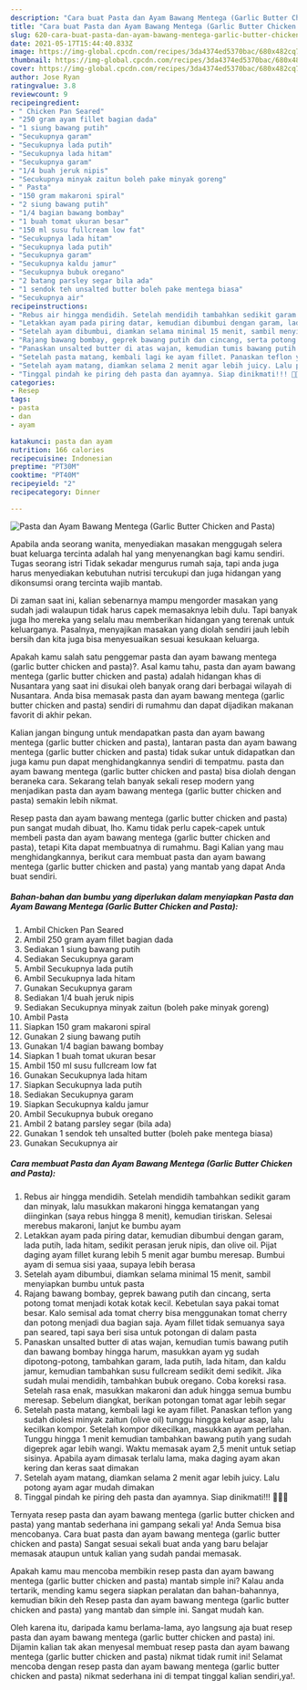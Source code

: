 ```yaml
---
description: "Cara buat Pasta dan Ayam Bawang Mentega (Garlic Butter Chicken and Pasta) yang enak dan Mudah Dibuat"
title: "Cara buat Pasta dan Ayam Bawang Mentega (Garlic Butter Chicken and Pasta) yang enak dan Mudah Dibuat"
slug: 620-cara-buat-pasta-dan-ayam-bawang-mentega-garlic-butter-chicken-and-pasta-yang-enak-dan-mudah-dibuat
date: 2021-05-17T15:44:40.833Z
image: https://img-global.cpcdn.com/recipes/3da4374ed5370bac/680x482cq70/pasta-dan-ayam-bawang-mentega-garlic-butter-chicken-and-pasta-foto-resep-utama.jpg
thumbnail: https://img-global.cpcdn.com/recipes/3da4374ed5370bac/680x482cq70/pasta-dan-ayam-bawang-mentega-garlic-butter-chicken-and-pasta-foto-resep-utama.jpg
cover: https://img-global.cpcdn.com/recipes/3da4374ed5370bac/680x482cq70/pasta-dan-ayam-bawang-mentega-garlic-butter-chicken-and-pasta-foto-resep-utama.jpg
author: Jose Ryan
ratingvalue: 3.8
reviewcount: 9
recipeingredient:
- " Chicken Pan Seared"
- "250 gram ayam fillet bagian dada"
- "1 siung bawang putih"
- "Secukupnya garam"
- "Secukupnya lada putih"
- "Secukupnya lada hitam"
- "Secukupnya garam"
- "1/4 buah jeruk nipis"
- "Secukupnya minyak zaitun boleh pake minyak goreng"
- " Pasta"
- "150 gram makaroni spiral"
- "2 siung bawang putih"
- "1/4 bagian bawang bombay"
- "1 buah tomat ukuran besar"
- "150 ml susu fullcream low fat"
- "Secukupnya lada hitam"
- "Secukupnya lada putih"
- "Secukupnya garam"
- "Secukupnya kaldu jamur"
- "Secukupnya bubuk oregano"
- "2 batang parsley segar bila ada"
- "1 sendok teh unsalted butter boleh pake mentega biasa"
- "Secukupnya air"
recipeinstructions:
- "Rebus air hingga mendidih. Setelah mendidih tambahkan sedikit garam dan minyak, lalu masukkan makaroni hingga kematangan yang diinginkan (saya rebus hingga 8 menit), kemudian tiriskan. Selesai merebus makaroni, lanjut ke bumbu ayam"
- "Letakkan ayam pada piring datar, kemudian dibumbui dengan garam, lada putih, lada hitam, sedikit perasan jeruk nipis, dan olive oil. Pijat daging ayam fillet kurang lebih 5 menit agar bumbu meresap. Bumbui ayam di semua sisi yaaa, supaya lebih berasa"
- "Setelah ayam dibumbui, diamkan selama minimal 15 menit, sambil menyiapkan bumbu untuk pasta"
- "Rajang bawang bombay, geprek bawang putih dan cincang, serta potong tomat menjadi kotak kotak kecil. Kebetulan saya pakai tomat besar. Kalo semisal ada tomat cherry bisa menggunakan tomat cherry dan potong menjadi dua bagian saja. Ayam fillet tidak semuanya saya pan seared, tapi saya beri sisa untuk potongan di dalam pasta"
- "Panaskan unsalted butter di atas wajan, kemudian tumis bawang putih dan bawang bombay hingga harum, masukkan ayam yg sudah dipotong-potong, tambahkan garam, lada putih, lada hitam, dan kaldu jamur, kemudian tambahkan susu fullcream sedikit demi sedikit. Jika sudah mulai mendidih, tambahkan bubuk oregano. Coba koreksi rasa. Setelah rasa enak, masukkan makaroni dan aduk hingga semua bumbu meresap. Sebelum diangkat, berikan potongan tomat agar lebih segar"
- "Setelah pasta matang, kembali lagi ke ayam fillet. Panaskan teflon yang sudah diolesi minyak zaitun (olive oil) tunggu hingga keluar asap, lalu kecilkan kompor. Setelah kompor dikecilkan, masukkan ayam perlahan. Tunggu hingga 1 menit kemudian tambahkan bawang putih yang sudah digeprek agar lebih wangi. Waktu memasak ayam 2,5 menit untuk setiap sisinya. Apabila ayam dimasak terlalu lama, maka daging ayam akan kering dan keras saat dimakan"
- "Setelah ayam matang, diamkan selama 2 menit agar lebih juicy. Lalu potong ayam agar mudah dimakan"
- "Tinggal pindah ke piring deh pasta dan ayamnya. Siap dinikmati!!! 🥰🥰🥰"
categories:
- Resep
tags:
- pasta
- dan
- ayam

katakunci: pasta dan ayam 
nutrition: 166 calories
recipecuisine: Indonesian
preptime: "PT30M"
cooktime: "PT40M"
recipeyield: "2"
recipecategory: Dinner

---
```



![Pasta dan Ayam Bawang Mentega (Garlic Butter Chicken and Pasta)](https://img-global.cpcdn.com/recipes/3da4374ed5370bac/680x482cq70/pasta-dan-ayam-bawang-mentega-garlic-butter-chicken-and-pasta-foto-resep-utama.jpg)

Apabila anda seorang wanita, menyediakan masakan menggugah selera buat keluarga tercinta adalah hal yang menyenangkan bagi kamu sendiri. Tugas seorang istri Tidak sekadar mengurus rumah saja, tapi anda juga harus menyediakan kebutuhan nutrisi tercukupi dan juga hidangan yang dikonsumsi orang tercinta wajib mantab.

Di zaman  saat ini, kalian sebenarnya mampu mengorder masakan yang sudah jadi walaupun tidak harus capek memasaknya lebih dulu. Tapi banyak juga lho mereka yang selalu mau memberikan hidangan yang terenak untuk keluarganya. Pasalnya, menyajikan masakan yang diolah sendiri jauh lebih bersih dan kita juga bisa menyesuaikan sesuai kesukaan keluarga. 



Apakah kamu salah satu penggemar pasta dan ayam bawang mentega (garlic butter chicken and pasta)?. Asal kamu tahu, pasta dan ayam bawang mentega (garlic butter chicken and pasta) adalah hidangan khas di Nusantara yang saat ini disukai oleh banyak orang dari berbagai wilayah di Nusantara. Anda bisa memasak pasta dan ayam bawang mentega (garlic butter chicken and pasta) sendiri di rumahmu dan dapat dijadikan makanan favorit di akhir pekan.

Kalian jangan bingung untuk mendapatkan pasta dan ayam bawang mentega (garlic butter chicken and pasta), lantaran pasta dan ayam bawang mentega (garlic butter chicken and pasta) tidak sukar untuk didapatkan dan juga kamu pun dapat menghidangkannya sendiri di tempatmu. pasta dan ayam bawang mentega (garlic butter chicken and pasta) bisa diolah dengan beraneka cara. Sekarang telah banyak sekali resep modern yang menjadikan pasta dan ayam bawang mentega (garlic butter chicken and pasta) semakin lebih nikmat.

Resep pasta dan ayam bawang mentega (garlic butter chicken and pasta) pun sangat mudah dibuat, lho. Kamu tidak perlu capek-capek untuk membeli pasta dan ayam bawang mentega (garlic butter chicken and pasta), tetapi Kita dapat membuatnya di rumahmu. Bagi Kalian yang mau menghidangkannya, berikut cara membuat pasta dan ayam bawang mentega (garlic butter chicken and pasta) yang mantab yang dapat Anda buat sendiri.

<!--inarticleads1-->

##### Bahan-bahan dan bumbu yang diperlukan dalam menyiapkan Pasta dan Ayam Bawang Mentega (Garlic Butter Chicken and Pasta):

1. Ambil  Chicken Pan Seared
1. Ambil 250 gram ayam fillet bagian dada
1. Sediakan 1 siung bawang putih
1. Sediakan Secukupnya garam
1. Ambil Secukupnya lada putih
1. Ambil Secukupnya lada hitam
1. Gunakan Secukupnya garam
1. Sediakan 1/4 buah jeruk nipis
1. Sediakan Secukupnya minyak zaitun (boleh pake minyak goreng)
1. Ambil  Pasta
1. Siapkan 150 gram makaroni spiral
1. Gunakan 2 siung bawang putih
1. Gunakan 1/4 bagian bawang bombay
1. Siapkan 1 buah tomat ukuran besar
1. Ambil 150 ml susu fullcream low fat
1. Gunakan Secukupnya lada hitam
1. Siapkan Secukupnya lada putih
1. Sediakan Secukupnya garam
1. Siapkan Secukupnya kaldu jamur
1. Ambil Secukupnya bubuk oregano
1. Ambil 2 batang parsley segar (bila ada)
1. Gunakan 1 sendok teh unsalted butter (boleh pake mentega biasa)
1. Gunakan Secukupnya air




<!--inarticleads2-->

##### Cara membuat Pasta dan Ayam Bawang Mentega (Garlic Butter Chicken and Pasta):

1. Rebus air hingga mendidih. Setelah mendidih tambahkan sedikit garam dan minyak, lalu masukkan makaroni hingga kematangan yang diinginkan (saya rebus hingga 8 menit), kemudian tiriskan. Selesai merebus makaroni, lanjut ke bumbu ayam
1. Letakkan ayam pada piring datar, kemudian dibumbui dengan garam, lada putih, lada hitam, sedikit perasan jeruk nipis, dan olive oil. Pijat daging ayam fillet kurang lebih 5 menit agar bumbu meresap. Bumbui ayam di semua sisi yaaa, supaya lebih berasa
1. Setelah ayam dibumbui, diamkan selama minimal 15 menit, sambil menyiapkan bumbu untuk pasta
1. Rajang bawang bombay, geprek bawang putih dan cincang, serta potong tomat menjadi kotak kotak kecil. Kebetulan saya pakai tomat besar. Kalo semisal ada tomat cherry bisa menggunakan tomat cherry dan potong menjadi dua bagian saja. Ayam fillet tidak semuanya saya pan seared, tapi saya beri sisa untuk potongan di dalam pasta
1. Panaskan unsalted butter di atas wajan, kemudian tumis bawang putih dan bawang bombay hingga harum, masukkan ayam yg sudah dipotong-potong, tambahkan garam, lada putih, lada hitam, dan kaldu jamur, kemudian tambahkan susu fullcream sedikit demi sedikit. Jika sudah mulai mendidih, tambahkan bubuk oregano. Coba koreksi rasa. Setelah rasa enak, masukkan makaroni dan aduk hingga semua bumbu meresap. Sebelum diangkat, berikan potongan tomat agar lebih segar
1. Setelah pasta matang, kembali lagi ke ayam fillet. Panaskan teflon yang sudah diolesi minyak zaitun (olive oil) tunggu hingga keluar asap, lalu kecilkan kompor. Setelah kompor dikecilkan, masukkan ayam perlahan. Tunggu hingga 1 menit kemudian tambahkan bawang putih yang sudah digeprek agar lebih wangi. Waktu memasak ayam 2,5 menit untuk setiap sisinya. Apabila ayam dimasak terlalu lama, maka daging ayam akan kering dan keras saat dimakan
1. Setelah ayam matang, diamkan selama 2 menit agar lebih juicy. Lalu potong ayam agar mudah dimakan
1. Tinggal pindah ke piring deh pasta dan ayamnya. Siap dinikmati!!! 🥰🥰🥰




Ternyata resep pasta dan ayam bawang mentega (garlic butter chicken and pasta) yang mantab sederhana ini gampang sekali ya! Anda Semua bisa mencobanya. Cara buat pasta dan ayam bawang mentega (garlic butter chicken and pasta) Sangat sesuai sekali buat anda yang baru belajar memasak ataupun untuk kalian yang sudah pandai memasak.

Apakah kamu mau mencoba membikin resep pasta dan ayam bawang mentega (garlic butter chicken and pasta) mantab simple ini? Kalau anda tertarik, mending kamu segera siapkan peralatan dan bahan-bahannya, kemudian bikin deh Resep pasta dan ayam bawang mentega (garlic butter chicken and pasta) yang mantab dan simple ini. Sangat mudah kan. 

Oleh karena itu, daripada kamu berlama-lama, ayo langsung aja buat resep pasta dan ayam bawang mentega (garlic butter chicken and pasta) ini. Dijamin kalian tak akan menyesal membuat resep pasta dan ayam bawang mentega (garlic butter chicken and pasta) nikmat tidak rumit ini! Selamat mencoba dengan resep pasta dan ayam bawang mentega (garlic butter chicken and pasta) nikmat sederhana ini di tempat tinggal kalian sendiri,ya!.

